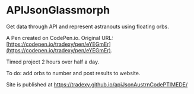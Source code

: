 # APIJsonGlassmorph

Get data through API and represent astranouts using floating orbs.

A Pen created on CodePen.io. Original URL: [https://codepen.io/tradexy/pen/eYEGmEr](https://codepen.io/tradexy/pen/eYEGmEr).

Timed project 2 hours over half a day. 

To do: add orbs to number and post results to website.

Site is published at https://tradexy.github.io/apiJsonAustrnCodePTIMEDE/

